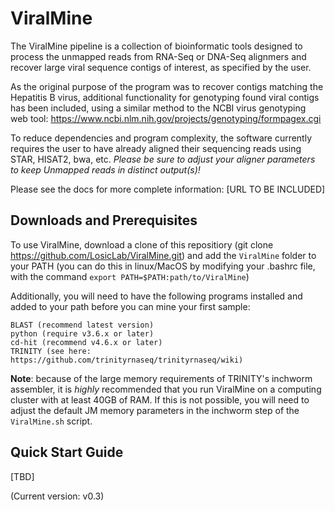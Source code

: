 ViralMine
=============

The ViralMine pipeline is a collection of bioinformatic tools designed to process the unmapped reads from RNA-Seq or DNA-Seq alignmers and recover large viral sequence contigs of interest, as specified by the user. 

As the original purpose of the program was to recover contigs matching the Hepatitis B virus, additional functionality for genotyping found viral contigs has been included, using a similar method to the NCBI virus genotyping web tool: https://www.ncbi.nlm.nih.gov/projects/genotyping/formpagex.cgi

To reduce dependencies and program complexity, the software currently requires the user to have already aligned their sequencing reads using STAR, HISAT2, bwa, etc. *Please be sure to adjust your aligner parameters to keep Unmapped reads in distinct output(s)!*

Please see the docs for more complete information: [URL TO BE INCLUDED]


## Downloads and Prerequisites ##

To use ViralMine, download a clone of this repositiory (git clone https://github.com/LosicLab/ViralMine.git) and add the `ViralMine` folder to your PATH (you can do this in linux/MacOS by modifying your .bashrc file, with the command `export PATH=$PATH:path/to/ViralMine`)

Additionally, you will need to have the following programs installed and added to your path before you can mine your first sample:

```
BLAST (recommend latest version)
python (require v3.6.x or later)
cd-hit (recommend v4.6.x or later)
TRINITY (see here: https://github.com/trinityrnaseq/trinityrnaseq/wiki)
```

**Note**: because of the large memory requirements of TRINITY's inchworm assembler, it is *highly* recommended that you run ViralMine on a computing cluster with at least 40GB of RAM. If this is not possible, you will need to adjust the default JM memory parameters in the inchworm step of the `ViralMine.sh` script.   


## Quick Start Guide ##

[TBD]

(Current version: v0.3)
